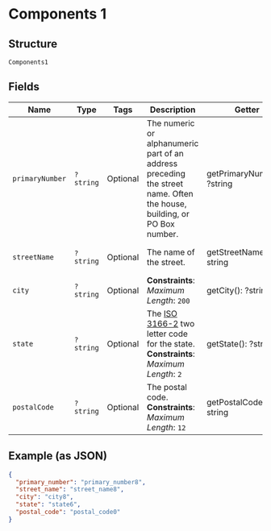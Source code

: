 
# Components 1

## Structure

`Components1`

## Fields

| Name | Type | Tags | Description | Getter | Setter |
|  --- | --- | --- | --- | --- | --- |
| `primaryNumber` | `?string` | Optional | The numeric or alphanumeric part of an address preceding the street name. Often the house, building, or PO Box number. | getPrimaryNumber(): ?string | setPrimaryNumber(?string primaryNumber): void |
| `streetName` | `?string` | Optional | The name of the street. | getStreetName(): ?string | setStreetName(?string streetName): void |
| `city` | `?string` | Optional | **Constraints**: *Maximum Length*: `200` | getCity(): ?string | setCity(?string city): void |
| `state` | `?string` | Optional | The <a href="https://en.wikipedia.org/wiki/ISO_3166-2" target="_blank">ISO 3166-2</a> two letter code for the state.<br>**Constraints**: *Maximum Length*: `2` | getState(): ?string | setState(?string state): void |
| `postalCode` | `?string` | Optional | The postal code.<br>**Constraints**: *Maximum Length*: `12` | getPostalCode(): ?string | setPostalCode(?string postalCode): void |

## Example (as JSON)

```json
{
  "primary_number": "primary_number8",
  "street_name": "street_name8",
  "city": "city8",
  "state": "state6",
  "postal_code": "postal_code0"
}
```


